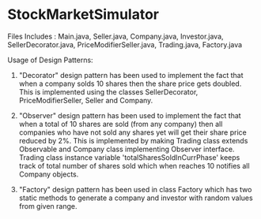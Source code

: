 # StockMarketSimulator
Files Includes :
Main.java, Seller.java, Company.java, Investor.java, SellerDecorator.java, PriceModifierSeller.java, Trading.java, Factory.java

Usage of Design Patterns:

1. "Decorator" design pattern has been used to implement the fact that when a company 
  solds 10 shares then the share price gets doubled. This is implemented using the classes
  SellerDecorator, PriceModifierSeller, Seller and Company.
   
2. "Observer" design pattern has been used to implement the fact that when a total of 10 shares
   are sold (from any company) then all companies who have not sold any shares yet will get their share 
   price reduced by 2%. This is implemented by making Trading class extends Observable and Company class 
   implementing Observer interface. Trading class instance variable 'totalSharesSoldInCurrPhase' keeps
   track of total number of shares sold which when reaches 10 notifies all Company objects.
   
3. "Factory" design pattern has been used in class Factory which has two static methods to generate a company
    and investor with random values from given range.   

